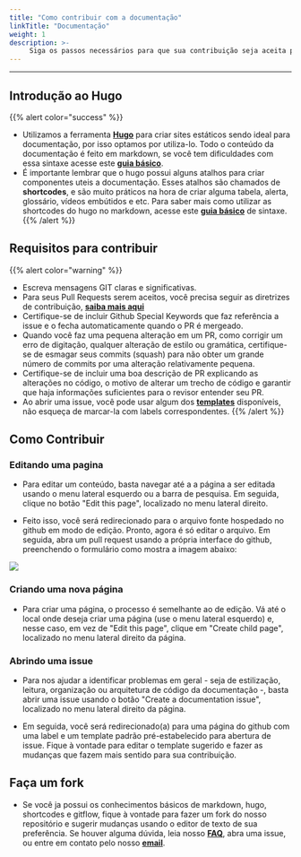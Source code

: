 ```yaml
---
title: "Como contribuir com a documentação"
linkTitle: "Documentação"
weight: 1
description: >-
     Siga os passos necessários para que sua contribuição seja aceita por nosso time.
---
```


---

## Introdução ao Hugo

{{% alert color="success" %}}

- Utilizamos a ferramenta [**Hugo**](https://gohugo.io/documentation/) para criar sites estáticos sendo ideal para documentação, por isso optamos por utiliza-lo. Todo o conteúdo da documentação é feito em markdown, se você tem dificuldades com essa sintaxe acesse este [**guia básico**](https://www.markdownguide.org/basic-syntax/).
- É importante lembrar que o hugo possui alguns atalhos para criar componentes uteis a documentação. Esses atalhos são chamados de **shortcodes**, e são muito práticos na hora de criar alguma tabela, alerta, glossário, vídeos embútidos e etc. Para saber mais como utilizar as shortcodes do hugo no markdown, acesse este [**guia básico**](../hugo-shortcodes) de sintaxe.
{{% /alert %}}

## Requisitos para contribuir

{{% alert color="warning" %}}

- Escreva mensagens GIT claras e significativas.
- Para seus Pull Requests serem aceitos, você precisa seguir as diretrizes de contribuição, [**saiba mais aqui**](https://github.com/ZupIT/beagle/blob/master/CONTRIBUTING.md)
- Certifique-se de incluir Github Special Keywords que faz referência a issue e o fecha automaticamente quando o PR é mergeado.
- Quando você faz uma pequena alteração em um PR, como corrigir um erro de digitação, qualquer alteração de estilo ou gramática, certifique-se de esmagar seus commits (squash) para não obter um grande número de commits por uma alteração relativamente pequena.
- Certifique-se de incluir uma boa descrição de PR explicando as alterações no código, o motivo de alterar um trecho de código e garantir que haja informações suficientes para o revisor entender seu PR.
- Ao abrir uma issue, você pode usar algum dos [**templates**](https://github.com/ZupIT/docs-beagle/issues/new/choose) disponíveis, não esqueça de marcar-la com labels correspondentes.
{{% /alert %}}

## Como Contribuir

### **Editando uma pagina**

- Para editar um conteúdo, basta navegar até a a página a ser editada usando o menu lateral esquerdo ou a barra de pesquisa. Em seguida, clique no botão "Edit this page", localizado no menu lateral direito.

- Feito isso, você será redirecionado para o arquivo fonte hospedado no github em modo de edição. Pronto, agora é só editar o arquivo. Em seguida, abra um pull request usando a própria interface do github, preenchendo o formulário como mostra a imagem abaixo:

![](/contribute-pull-request.jpg)

### **Criando uma nova página**

- Para criar uma página, o processo é semelhante ao de edição. Vá até o local onde deseja criar uma página (use o menu lateral esquerdo) e, nesse caso, em vez de "Edit this page", clique em "Create child page", localizado no menu lateral direito da página.

### **Abrindo uma issue**

- Para nos ajudar a identificar problemas em geral - seja de estilização, leitura, organização ou arquitetura de código da documentação -, basta abrir uma issue usando o botão "Create a documentation issue", localizado no menu lateral direito da página.

- Em seguida, você será redirecionado(a) para uma página do github com uma label e um template padrão pré-estabelecido para abertura de issue. Fique à vontade para editar o template sugerido e fazer as mudanças que fazem mais sentido para sua contribuição.
  
## Faça um fork
  
- Se você ja possui os conhecimentos básicos de markdown, hugo, shortcodes e gitflow, fique à vontade para fazer um fork do nosso repositório e sugerir mudanças usando o editor de texto de sua preferência. Se houver alguma dúvida, leia nosso [**FAQ**](../../faq), abra uma issue, ou entre em contato pelo nosso [**email**](mailto:beagle@zup.com.br).
